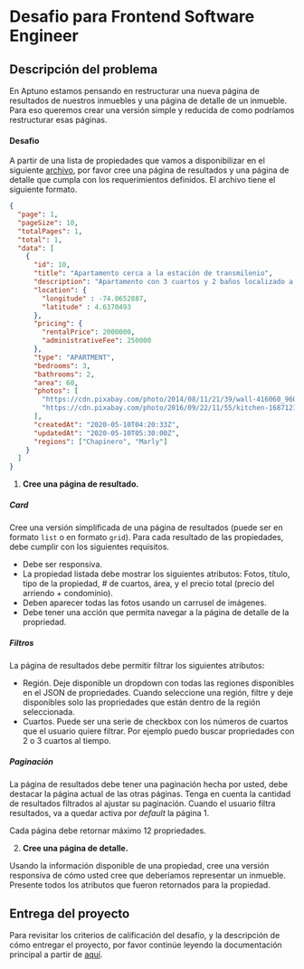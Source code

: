 # Desafio para Frontend Software Engineer

## Descripción del problema

En Aptuno estamos pensando en restructurar una nueva página de resultados de nuestros inmuebles y una página de detalle de un inmueble. Para eso queremos crear una versión simple y reducida de como podríamos restructurar esas páginas.

#### Desafio

A partir de una lista de propiedades que vamos a disponibilizar en el siguiente [archivo](https://raw.githubusercontent.com/aptuno/code-challenge/master/challenges/data/properties.json), por favor cree una página de resultados y una página de detalle que cumpla con los requerimientos definidos. El archivo tiene el siguiente formato.

```json
{
  "page": 1,
  "pageSize": 10,
  "totalPages": 1,
  "total": 1,
  "data": [
    {
      "id": 10,
      "title": "Apartamento cerca a la estación de transmilenio",
      "description": "Apartamento con 3 cuartos y 2 baños localizado a 100 metros de la avenida caracas en la zona de Marly",
      "location": {
        "longitude" : -74.0652887,
        "latitude" : 4.6370493
      },
      "pricing": {
        "rentalPrice": 2000000,
        "administrativeFee": 250000
      },
      "type": "APARTMENT",
      "bedrooms": 3,
      "bathrooms": 2,
      "area": 60,
      "photos": [
        "https://cdn.pixabay.com/photo/2014/08/11/21/39/wall-416060_960_720.jpg", 
        "https://cdn.pixabay.com/photo/2016/09/22/11/55/kitchen-1687121_960_720.jpg"
      ],
      "createdAt": "2020-05-10T04:20:33Z",
      "updatedAt": "2020-05-10T05:30:00Z",
      "regions": ["Chapinero", "Marly"]
    }
  ]
}
```

1. **Cree una página de resultado.** 

##### Card

Cree una versión simplificada de una página de resultados (puede ser en formato `list` o en formato `grid`). Para cada resultado de las propiedades, debe cumplir con los siguientes requisitos.

- Debe ser responsiva.
- La propiedad listada debe mostrar los siguientes atributos: Fotos, título, tipo de la propiedad, # de cuartos, área, y el precio total (precio del arriendo + condominio).
- Deben aparecer todas las fotos usando un carrusel de imágenes.
- Debe tener una acción que permita navegar a la página de detalle de la propriedad.

##### Filtros

La página de resultados debe permitir filtrar los siguientes atributos:

- Región. Deje disponible un dropdown con todas las regiones disponibles en el JSON de propriedades. Cuando seleccione una región, filtre y deje disponibles solo las propriedades que están dentro de la región seleccionada.
- Cuartos. Puede ser una serie de checkbox con los números de cuartos que el usuario quiere filtrar. Por ejemplo puedo buscar propriedades con 2 o 3 cuartos al tiempo.

##### Paginación

La página de resultados debe tener una paginación hecha por usted, debe destacar la página actual de las otras páginas. Tenga en cuenta la cantidad de resultados filtrados al ajustar su paginación. Cuando el usuario filtra resultados, va a quedar activa por *default* la página 1.

Cada página debe retornar máximo 12 propriedades.

2. **Cree una página de detalle.** 

Usando la información disponible de una propiedad, cree una versión responsiva de cómo usted cree que deberíamos representar un inmueble. Presente todos los atributos que fueron retornados para la propiedad.

## Entrega del proyecto
Para revisitar los criterios de calificación del desafío, y la descripción de cómo entregar el proyecto, por favor continúe leyendo la documentación principal a partir de [aquí](../README.md#critérios-de-calificación).